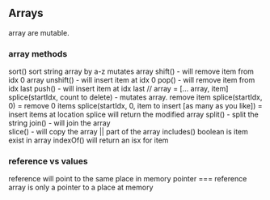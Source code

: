 ## Arrays

array are mutable.

### array methods

sort() sort string array by a-z mutates array
shift() - will remove item from idx 0 array
unshift() - will insert item at idx 0
pop() - will remove item from idx last
push() - will insert item at idx last // array = [... array, item]
splice(startIdx, count to delete) - mutates array. remove item
splice(startIdx, 0) = remove 0 items
splice(startIdx, 0, item to insert [as many as you like]) = insert items at location
splice will return the modified array
split() - split the string
join() - will join the array  
slice() - will copy the array || part of the array
includes() boolean is item exist in array
indexOf() will return an isx for item

### reference vs values

reference will point to the same place in memory
pointer === reference
array is only a pointer to a place at memory
